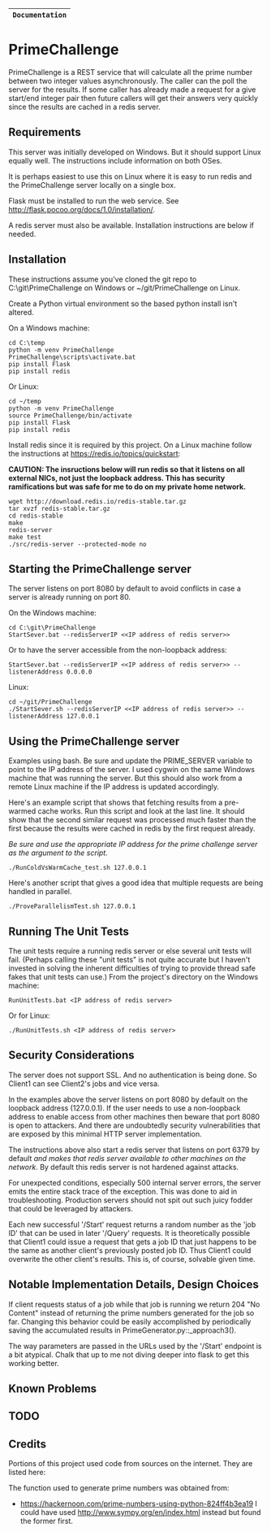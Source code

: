 | **`Documentation`** |
|-----------------|

# PrimeChallenge
PrimeChallenge is a REST service that will calculate all the prime number between two integer values asynchronously. The caller can the poll the server for the results. If some caller has already made a request for a give start/end integer pair then future callers will get their answers very quickly since the results are cached in a redis server.

## Requirements
This server was initially developed on Windows. But it should support Linux equally well. The instructions include information on both OSes.

It is perhaps easiest to use this on Linux where it is easy to run redis and the PrimeChallenge server locally on a single box.

Flask must be installed to run the web service. See http://flask.pocoo.org/docs/1.0/installation/.

A redis server must also be available. Installation instructions are below if needed.

## Installation
These instructions assume you've cloned the git repo to C:\git\PrimeChallenge on Windows or ~/git/PrimeChallenge on Linux. 

Create a Python virtual environment so the based python install isn't altered.

On a Windows machine:

    cd C:\temp
    python -m venv PrimeChallenge
    PrimeChallenge\scripts\activate.bat
    pip install Flask
    pip install redis

Or Linux:

    cd ~/temp
    python -m venv PrimeChallenge
    source PrimeChallenge/bin/activate
    pip install Flask
    pip install redis


Install redis since it is required by this project. On a Linux machine follow the instructions at https://redis.io/topics/quickstart:

**CAUTION: The insructions below will run redis so that it listens on all external NICs, not just the loopback address. This has security ramifications but was safe for me to do on my private home network.**

    wget http://download.redis.io/redis-stable.tar.gz
    tar xvzf redis-stable.tar.gz
    cd redis-stable
    make
    redis-server
    make test
    ./src/redis-server --protected-mode no

## Starting the PrimeChallenge server
The server listens on port 8080 by default to avoid conflicts in case a server is already running on port 80.

On the Windows machine:

    cd C:\git\PrimeChallenge
    StartSever.bat --redisServerIP <<IP address of redis server>>

Or to have the server accessible from the non-loopback address:

    StartSever.bat --redisServerIP <<IP address of redis server>> --listenerAddress 0.0.0.0

Linux:

    cd ~/git/PrimeChallenge
    ./StartSever.sh --redisServerIP <<IP address of redis server>> --listenerAddress 127.0.0.1


## Using the PrimeChallenge server

Examples using bash. Be sure and update the PRIME_SERVER variable to point to the IP address of the server. I used cygwin on the same Windows machine that was running the server. But this should also work from a remote Linux machine if the IP address is updated accordingly.

Here's an example script that shows that fetching results from a pre-warmed cache works. Run this script and look at the last line. It should show that the second similar request was processed much faster than the first because the results were cached in redis by the first request already.

_Be sure and use the appropriate IP address for the prime challenge server as the argument to the script._

    ./RunColdVsWarmCache_test.sh 127.0.0.1

Here's another script that gives a good idea that multiple requests are being handled in parallel.

    ./ProveParallelismTest.sh 127.0.0.1


## Running The Unit Tests
The unit tests require a running redis server or else several unit tests will fail. (Perhaps calling these "unit tests" is not quite accurate but I haven't invested in solving the inherent difficulties of trying to provide thread safe fakes that unit tests can use.)
From the project's directory on the Windows machine:

    RunUnitTests.bat <IP address of redis server>

Or for Linux:

    ./RunUnitTests.sh <IP address of redis server>

## Security Considerations
The server does not support SSL. And no authentication is being done. So Client1 can see Client2's jobs and vice versa.

In the examples above the server listens on port 8080 by default on the loopback address (127.0.0.1). If the user needs to use a non-loopback address to enable access from other machines then beware that port 8080 is open to attackers. And there are undoubtedly security vulnerabilities that are exposed by this minimal HTTP server implementation.

The instructions above also start a redis server that listens on port 6379 by default *and makes that redis server available to other machines on the network*. By default this redis server is not hardened against attacks.

For unexpected conditions, especially 500 internal server errors, the server emits the entire stack trace of the exception. This was done to aid in troubleshooting. Production servers should not spit out such juicy fodder that could be leveraged by attackers.

Each new successful '/Start' request returns a random number as the 'job ID' that can be used in later '/Query' requests. It is theoretically possible that Client1 could issue a request that gets a job ID that just happens to be the same as another client's previously posted job ID. Thus Client1 could overwrite the other client's results. This is, of course, solvable given time.


## Notable Implementation Details, Design Choices
If client requests status of a job while that job is running we return 204 "No Content" instead of returning the prime numbers generated for the job so far. Changing this behavior could be easily accomplished by periodically saving the accumulated results in PrimeGenerator.py::_approach3().

The way parameters are passed in the URLs used by the '/Start' endpoint is a bit atypical. Chalk that up to me not diving deeper into flask to get this working better.


## Known Problems


## TODO


## Credits
Portions of this project used code from sources on the internet. They are listed here:

The function used to generate prime numbers was obtained from:
 - https://hackernoon.com/prime-numbers-using-python-824ff4b3ea19
I could have used http://www.sympy.org/en/index.html instead but found the former first.
